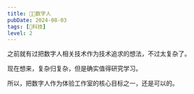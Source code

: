 ```yaml
---
title: 👩‍🎤数字人
pubDate: 2024-08-03
tags: [🔭科技]
level: 2
---
```


之前就有过把数字人相关技术作为技术追求的想法，不过太复杂了。

现在想来，复杂归复杂，但是确实值得研究学习。

所以，把数字人作为体验工作室的核心目标之一，还是可以的。

